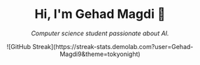 <h1 align="center">Hi, I'm Gehad Magdi 👋</h1>

<p align="center"><em>Computer science student passionate about AI.</em></p>

<p align="center">
![GitHub Streak](https://streak-stats.demolab.com?user=Gehad-Magdi9&theme=tokyonight)
</p>
